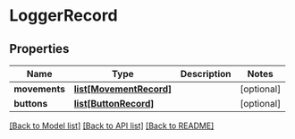 # LoggerRecord

## Properties
Name | Type | Description | Notes
------------ | ------------- | ------------- | -------------
**movements** | [**list[MovementRecord]**](MovementRecord.md) |  | [optional] 
**buttons** | [**list[ButtonRecord]**](ButtonRecord.md) |  | [optional] 

[[Back to Model list]](../README.md#documentation-for-models) [[Back to API list]](../README.md#documentation-for-api-endpoints) [[Back to README]](../README.md)


